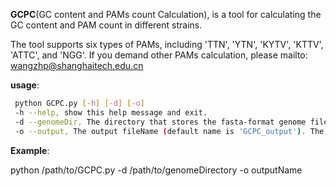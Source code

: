 **GCPC**(GC content and PAMs count Calculation), is a tool for calculating the GC content and PAM count in different strains.

The tool supports six types of PAMs, including 'TTN', 'YTN', 'KYTV', 'KTTV', 'ATTC', and 'NGG'.
If you demand other PAMs calculation, please mailto: [wangzhp@shanghaitech.edu.cn](mailto:wangzhp@shanghaitech.edu.cn)

**usage**:

```bash
 python GCPC.py [-h] [-d] [-o]
 -h --help, show this help message and exit.
 -d --genomeDir, The directory that stores the fasta-format genome files.
 -o --output, The output fileName (default name is 'GCPC_output'). The output is saved under the genome directory.
```

**Example**:

python /path/to/GCPC.py -d /path/to/genomeDirectory -o outputName
